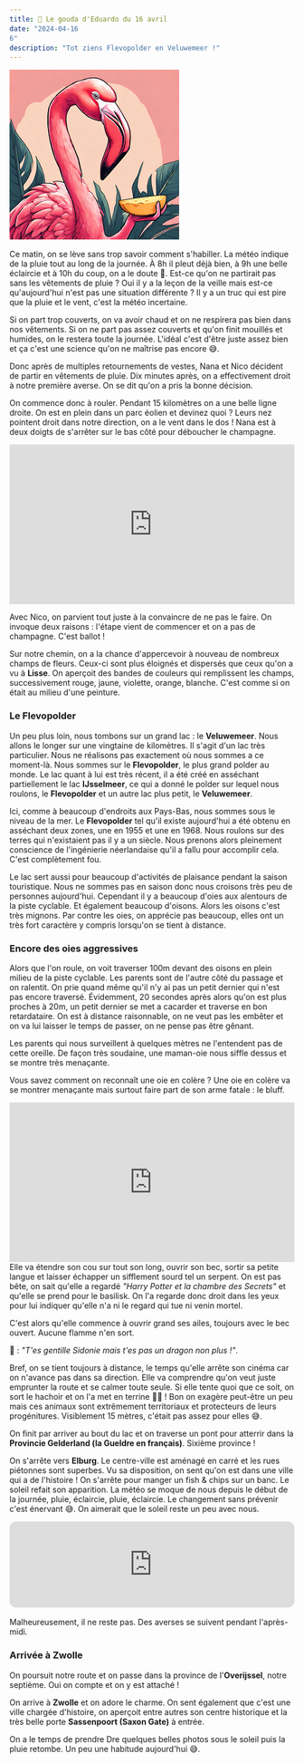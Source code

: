 ```yaml
---
title: 🧀 Le gouda d'Eduardo du 16 avril
date: "2024-04-16
6"
description: "Tot ziens Flevopolder en Veluwemeer !"
---
```


![Gouda d'Eduardo](../gouda_eduardo.png)

Ce matin, on se lève sans trop savoir comment s'habiller. La météo indique de la pluie tout au long de la journée. À 8h il pleut déjà bien, à 9h une belle éclaircie et à 10h du coup, on a le doute 🤔. Est-ce qu'on ne partirait pas sans les vêtements de pluie ? Oui il y a la leçon de la veille mais est-ce qu'aujourd'hui n'est pas une situation différente ? Il y a un truc qui est pire que la pluie et le vent, c'est la météo incertaine. 

Si on part trop couverts, on va avoir chaud et on ne respirera pas bien dans nos vêtements. Si on ne part pas assez couverts et qu'on finit mouillés et humides, on le restera toute la journée. L'idéal c'est d'être juste assez bien et ça c'est une science qu'on ne maîtrise pas encore 😅.

Donc après de multiples retournements de vestes, Nana et Nico décident de partir en vêtements de pluie. Dix minutes après, on a effectivement droit à notre première averse. On se dit qu'on a pris la bonne décision.

On commence donc à rouler. Pendant 15 kilomètres on a une belle ligne droite. On est en plein dans un parc éolien et devinez quoi ? Leurs nez pointent droit dans notre direction, on a le vent dans le dos ! Nana est à deux doigts de s'arrêter sur le bas côté pour déboucher le champagne.

<div style="width: 100%; height: 0; position: relative; padding-bottom: 56%;"><iframe src="https://giphy.com/embed/PhaAOEmX7WWSMg7rV5" style="top: 0; left: 0; width: 100%; height: 100%; position: absolute; border: 0;" allowfullscreen scrolling="no" allow="encrypted-media;" class="giphy-embed"></iframe></div>
 
Avec Nico, on parvient tout juste à la convaincre de ne pas le faire. On invoque deux raisons : l'étape vient de commencer et on a pas de champagne. C'est ballot !

Sur notre chemin, on a la chance d'appercevoir à nouveau de nombreux champs de fleurs. Ceux-ci sont plus éloignés et dispersés que ceux qu'on a vu à **Lisse**. On aperçoit des bandes de couleurs qui remplissent les champs, successivement rouge, jaune, violette, orange, blanche. C'est comme si on était au milieu d'une peinture.

### Le Flevopolder 
Un peu plus loin, nous tombons sur un grand lac : le **Veluwemeer**. Nous allons le longer sur une vingtaine de kilomètres. Il s'agit d'un lac très particulier. Nous ne réalisons pas exactement où nous sommes a ce moment-là. Nous sommes sur le **Flevopolder**, le plus grand polder au monde. Le lac quant à lui est très récent, il a été créé en asséchant partiellement le lac **IJsselmeer**, ce qui a donné le polder sur lequel nous roulons, le **Flevopolder** et un autre lac plus petit, le **Veluwemeer**. 

Ici, comme à beaucoup d'endroits aux Pays-Bas, nous sommes sous le niveau de la mer. Le **Flevopolder** tel qu'il existe aujourd'hui a été obtenu en asséchant deux zones, une en 1955 et une en 1968. Nous roulons sur des terres qui n'existaient pas il y a un siècle. Nous prenons alors pleinement conscience de l'ingénierie néerlandaise qu'il a fallu pour accomplir cela. C'est complètement fou.

Le lac sert aussi pour beaucoup d'activités de plaisance pendant la saison touristique. Nous ne sommes pas en saison donc nous croisons très peu de personnes aujourd'hui. Cependant il y a beaucoup d'oies aux alentours de la piste cyclable. Et également beaucoup d'oisons. Alors les oisons c'est très mignons. Par contre les oies, on apprécie pas beaucoup, elles ont un très fort caractère y compris lorsqu'on se tient à distance.

### Encore des oies aggressives
Alors que l'on roule, on voit traverser 100m devant des oisons en plein milieu de la piste cyclable. Les parents sont de l'autre côté du passage et on ralentit. On prie quand même qu'il n'y ai pas un petit dernier qui n'est pas encore traversé. Évidemment, 20 secondes après alors qu'on est plus proches à 20m, un petit dernier se met a cacarder et traverse en bon retardataire. On est à distance raisonnable, on ne veut pas les embêter et on va lui laisser le temps de passer, on ne pense pas être gênant.

Les parents qui nous surveillent à quelques mètres ne l'entendent pas de cette oreille. De façon très soudaine, une maman-oie nous siffle dessus et se montre très menaçante.
 
Vous savez comment on reconnaît une oie en colère ? Une oie en colère va se montrer menaçante mais surtout faire part de son arme fatale : le bluff.

<div style="width: 100%; height: 0; position: relative; padding-bottom: 56%;"><iframe src="https://giphy.com/embed/W3a9TG1jArCFcLFID6" style="top: 0; left: 0; width: 100%; height: 100%; position: absolute; border: 0;" allowfullscreen scrolling="no" allow="encrypted-media;" class="giphy-embed"></iframe></div 
 
Elle va étendre son cou sur tout son long, ouvrir son bec, sortir sa petite langue et laisser échapper un sifflement sourd tel un serpent. On est pas bête, on sait qu'elle a regardé *"Harry Potter et la chambre des Secrets"* et qu'elle se prend pour le basilisk. On l'a regarde donc droit dans les yeux pour lui indiquer qu'elle n'a ni le regard qui tue ni venin mortel.
 
C'est alors qu'elle commence à ouvrir grand ses ailes, toujours avec le bec ouvert. Aucune flamme n'en sort. 
 
🦩 : *"T'es gentille Sidonie mais t'es pas un dragon non plus !"*.
 
Bref, on se tient toujours à distance, le temps qu'elle arrête son cinéma car on n'avance pas dans sa direction. Elle va comprendre qu'on veut juste emprunter la route et se calmer toute seule. Si elle tente quoi que ce soit, on sort le hachoir et on l'a met en terrine 🥷🏼 ! Bon on exagère peut-être un peu mais ces animaux sont extrêmement territoriaux et protecteurs de leurs progénitures. Visiblement 15 mètres, c'était pas assez pour elles 😅.

On finit par arriver au bout du lac et on traverse un pont pour atterrir dans la
**Provincie Gelderland (la Gueldre en français)**. Sixième province !

On s'arrête vers **Elburg**. Le centre-ville est aménagé en carré et les rues piétonnes sont superbes. Vu sa disposition, on sent qu'on est dans une ville qui a de l'histoire ! On s'arrête pour manger un fish & chips sur un banc. Le soleil refait son apparition. La météo se moque de nous depuis le début de la journée, pluie, éclaircie, pluie, éclaircie. Le changement sans prévenir c'est énervant 😅. On aimerait que le soleil reste un peu avec nous.

<iframe style="border-radius:12px" src="https://open.spotify.com/embed/track/11FcfHd3SOmmrWJPGe7Y30?utm_source=generator" width="100%" height="152" frameBorder="0" allow="autoplay; clipboard-write; encrypted-media; picture-in-picture" loading="lazy"></iframe>

Malheureusement, il ne reste pas. Des averses se suivent pendant l'après-midi.

### Arrivée à Zwolle
On poursuit notre route et on passe dans la province de l'**Overijssel**, notre septième. Oui on compte et on y est attaché ! 

On arrive à **Zwolle** et on adore le charme. On sent également que c'est une ville chargée d'histoire, on aperçoit entre autres son centre historique et la très belle porte **Sassenpoort (Saxon Gate)** à entrée.

On a le temps de prendre Dre quelques belles photos sous le soleil puis la pluie retombe. Un peu une habitude aujourd'hui 😅.